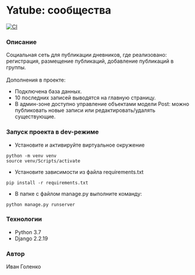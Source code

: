 # Yatube: сообщества

[![CI](https://github.com/yandex-praktikum/hw02_community/actions/workflows/python-app.yml/badge.svg?branch=master)](https://github.com/yandex-praktikum/hw02_community/actions/workflows/python-app.yml)

### Описание
Социальная сеть для публикации дневников, где реализовано: регистрация, размещение публикаций, добавление публикаций в группы. \
\
Дополнения в проекте:
- Подключена база данных.
- 10 последних записей выводятся на главную страницу. 
- В админ-зоне доступно управление объектами модели Post: можно публиковать новые записи или редактировать/удалять существующие.

### Запуск проекта в dev-режиме
- Установите и активируйте виртуальное окружение
```
python -m venv venv
source venv/Scripts/activate
```
- Установите зависимости из файла requirements.txt
```
pip install -r requirements.txt
``` 
- В папке с файлом manage.py выполните команду:
```
python manage.py runserver
```
### Технологии
- Python 3.7
- Django 2.2.19

### Автор
Иван Голенко
